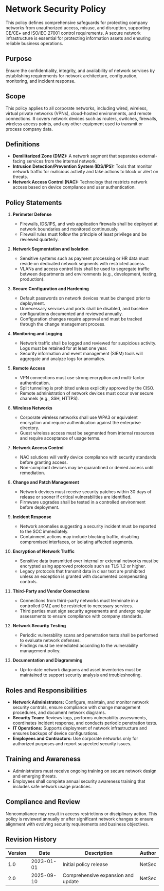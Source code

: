 # Network Security Policy

This policy defines comprehensive safeguards for protecting company networks from unauthorized access, misuse, and disruption, supporting CE/CE+ and ISO/IEC 27001 control requirements. A secure network infrastructure is essential for protecting information assets and ensuring reliable business operations.

## Purpose
Ensure the confidentiality, integrity, and availability of network services by establishing requirements for network architecture, configuration, monitoring, and incident response.

## Scope
This policy applies to all corporate networks, including wired, wireless, virtual private networks (VPNs), cloud-hosted environments, and remote connections. It covers network devices such as routers, switches, firewalls, wireless access points, and any other equipment used to transmit or process company data.

## Definitions
- **Demilitarized Zone (DMZ):** A network segment that separates external-facing services from the internal network.
- **Intrusion Detection/Prevention System (IDS/IPS):** Tools that monitor network traffic for malicious activity and take actions to block or alert on threats.
- **Network Access Control (NAC):** Technology that restricts network access based on device compliance and user authentication.

## Policy Statements
1. **Perimeter Defense**
   - Firewalls, IDS/IPS, and web application firewalls shall be deployed at network boundaries and monitored continuously.
   - Firewall rules must follow the principle of least privilege and be reviewed quarterly.

2. **Network Segmentation and Isolation**
   - Sensitive systems such as payment processing or HR data must reside on dedicated network segments with restricted access.
   - VLANs and access control lists shall be used to segregate traffic between departments and environments (e.g., development, testing, production).

3. **Secure Configuration and Hardening**
   - Default passwords on network devices must be changed prior to deployment.
   - Unnecessary services and ports shall be disabled, and baseline configurations documented and reviewed annually.
   - Configuration changes require approval and must be tracked through the change management process.

4. **Monitoring and Logging**
   - Network traffic shall be logged and reviewed for suspicious activity. Logs must be retained for at least one year.
   - Security information and event management (SIEM) tools will aggregate and analyze logs for anomalies.

5. **Remote Access**
   - VPN connections must use strong encryption and multi-factor authentication.
   - Split tunneling is prohibited unless explicitly approved by the CISO.
   - Remote administration of network devices must occur over secure channels (e.g., SSH, HTTPS).

6. **Wireless Networks**
   - Corporate wireless networks shall use WPA3 or equivalent encryption and require authentication against the enterprise directory.
   - Guest wireless access must be segmented from internal resources and require acceptance of usage terms.

7. **Network Access Control**
   - NAC solutions will verify device compliance with security standards before granting access.
   - Non-compliant devices may be quarantined or denied access until remediation.

8. **Change and Patch Management**
   - Network devices must receive security patches within 30 days of release or sooner if critical vulnerabilities are identified.
   - Firmware upgrades shall be tested in a controlled environment before deployment.

9. **Incident Response**
   - Network anomalies suggesting a security incident must be reported to the SOC immediately.
   - Containment actions may include blocking traffic, disabling compromised interfaces, or isolating affected segments.

10. **Encryption of Network Traffic**
    - Sensitive data transmitted over internal or external networks must be encrypted using approved protocols such as TLS 1.2 or higher.
    - Legacy protocols that transmit data in clear text are prohibited unless an exception is granted with documented compensating controls.

11. **Third-Party and Vendor Connections**
    - Connections from third-party networks must terminate in a controlled DMZ and be restricted to necessary services.
    - Third parties must sign security agreements and undergo regular assessments to ensure compliance with company standards.

12. **Network Security Testing**
    - Periodic vulnerability scans and penetration tests shall be performed to evaluate network defenses.
    - Findings must be remediated according to the vulnerability management policy.

13. **Documentation and Diagramming**
    - Up-to-date network diagrams and asset inventories must be maintained to support security analysis and troubleshooting.

## Roles and Responsibilities
- **Network Administrators:** Configure, maintain, and monitor network security controls, ensure compliance with change management procedures, and document network diagrams.
- **Security Team:** Reviews logs, performs vulnerability assessments, coordinates incident response, and conducts periodic penetration tests.
- **IT Operations:** Supports deployment of network infrastructure and ensures backups of device configurations.
- **Employees and Contractors:** Use corporate networks only for authorized purposes and report suspected security issues.

## Training and Awareness
- Administrators must receive ongoing training on secure network design and emerging threats.
- Employees shall complete annual security awareness training that includes safe network usage practices.

## Compliance and Review
Noncompliance may result in access restrictions or disciplinary action. This policy is reviewed annually or after significant network changes to ensure alignment with evolving security requirements and business objectives.

## Revision History
| Version | Date       | Description                        | Author |
|---------|------------|------------------------------------|--------|
| 1.0     | 2023-01-01 | Initial policy release             | NetSec |
| 2.0     | 2025-09-10 | Comprehensive expansion and update | NetSec |
